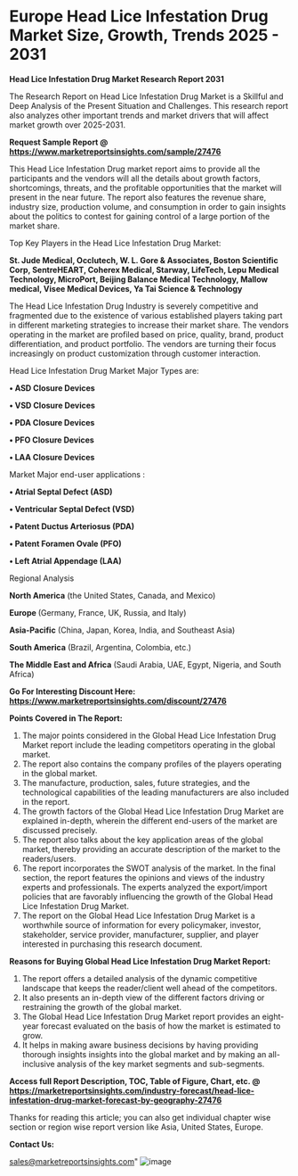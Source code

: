 # Europe Head Lice Infestation Drug Market Size, Growth, Trends 2025 - 2031

<strong>Head Lice Infestation Drug Market Research Report 2031</strong>

The Research Report on Head Lice Infestation Drug Market is a Skillful and Deep Analysis of the Present Situation and Challenges. This research report also analyzes other important trends and market drivers that will affect market growth over 2025-2031.

<strong>Request Sample Report @ <a href=https://www.marketreportsinsights.com/sample/27476>https://www.marketreportsinsights.com/sample/27476</a></strong>

This Head Lice Infestation Drug market report aims to provide all the participants and the vendors will all the details about growth factors, shortcomings, threats, and the profitable opportunities that the market will present in the near future. The report also features the revenue share, industry size, production volume, and consumption in order to gain insights about the politics to contest for gaining control of a large portion of the market share.

Top Key Players in the Head Lice Infestation Drug Market:

<strong>St. Jude Medical, Occlutech, W. L. Gore & Associates, Boston Scientific Corp, SentreHEART, Coherex Medical, Starway, LifeTech, Lepu Medical Technology, MicroPort, Beijing Balance Medical Technology, Mallow medical, Visee Medical Devices, Ya Tai Science & Technology</strong>

The Head Lice Infestation Drug Industry is severely competitive and fragmented due to the existence of various established players taking part in different marketing strategies to increase their market share. The vendors operating in the market are profiled based on price, quality, brand, product differentiation, and product portfolio. The vendors are turning their focus increasingly on product customization through customer interaction.

Head Lice Infestation Drug Market Major Types are:

<strong>• ASD Closure Devices

• VSD Closure Devices

• PDA Closure Devices

• PFO Closure Devices

• LAA Closure Devices</strong>

Market Major end-user applications :

<strong>• Atrial Septal Defect (ASD)

• Ventricular Septal Defect (VSD)

• Patent Ductus Arteriosus (PDA)

• Patent Foramen Ovale (PFO)

• Left Atrial Appendage (LAA)</strong>

Regional Analysis

</u><strong><b>North America</b></strong> (the United States, Canada, and Mexico)

<strong><b>Europe </b></strong>(Germany, France, UK, Russia, and Italy)

<strong><b>Asia-Pacific</b></strong> (China, Japan, Korea, India, and Southeast Asia)

<strong><b>South America</b></strong> (Brazil, Argentina, Colombia, etc.)

<strong><b>The Middle East and Africa</b></strong> (Saudi Arabia, UAE, Egypt, Nigeria, and South Africa)

<strong>Go For Interesting Discount Here: <a href=https://www.marketreportsinsights.com/discount/27476>https://www.marketreportsinsights.com/discount/27476</a></strong>

<strong>Points Covered in The Report:</strong>
<ol>
  <li>The major points considered in the Global Head Lice Infestation Drug Market report include the leading competitors operating in the global market.</li>
  <li>The report also contains the company profiles of the players operating in the global market.</li>
  <li>The manufacture, production, sales, future strategies, and the technological capabilities of the leading manufacturers are also included in the report.</li>
  <li>The growth factors of the Global Head Lice Infestation Drug Market are explained in-depth, wherein the different end-users of the market are discussed precisely.</li>
  <li>The report also talks about the key application areas of the global market, thereby providing an accurate description of the market to the readers/users.</li>
  <li>The report incorporates the SWOT analysis of the market. In the final section, the report features the opinions and views of the industry experts and professionals. The experts analyzed the export/import policies that are favorably influencing the growth of the Global Head Lice Infestation Drug Market.</li>
  <li>The report on the Global Head Lice Infestation Drug Market is a worthwhile source of information for every policymaker, investor, stakeholder, service provider, manufacturer, supplier, and player interested in purchasing this research document.</li>
</ol>
<strong>Reasons for Buying Global Head Lice Infestation Drug Market Report:</strong>

<ol>
  <li>The report offers a detailed analysis of the dynamic competitive landscape that keeps the reader/client well ahead of the competitors.</li>
  <li>It also presents an in-depth view of the different factors driving or restraining the growth of the global market.</li>
  <li>The Global Head Lice Infestation Drug Market report provides an eight-year forecast evaluated on the basis of how the market is estimated to grow.</li>
  <li>It helps in making aware business decisions by having providing thorough insights insights into the global market and by making an all-inclusive analysis of the key market segments and sub-segments.</li>
</ol>
<strong>Access full Report Description, TOC, Table of Figure, Chart, etc. @ <a href=https://marketreportsinsights.com/industry-forecast/head-lice-infestation-drug-market-forecast-by-geography-27476>https://marketreportsinsights.com/industry-forecast/head-lice-infestation-drug-market-forecast-by-geography-27476</a></strong>


Thanks for reading this article; you can also get individual chapter wise section or region wise report version like Asia, United States, Europe.

<strong>Contact Us:</strong>

sales@marketreportsinsights.com"
![image](https://github.com/user-attachments/assets/dae64c97-2356-4b85-9192-63cc8bcd776b)
